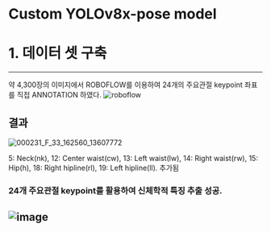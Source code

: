 Custom YOLOv8x-pose model 
=============

# 1. 데이터 셋 구축
-------------

약 4,300장의 이미지에서 ROBOFLOW를 이용하여 24개의 주요관절 keypoint 좌표를 직접 ANNOTATION 하였다.
![roboflow](https://github.com/user-attachments/assets/2826d131-2878-4166-810f-ec51242f9783)


## 결과
![000231_F_33_162560_13607772](https://github.com/user-attachments/assets/26a94004-3d8d-416f-88dd-5216eda72e15)

5: Neck(nk), 12: Center waist(cw), 13: Left waist(lw), 14: Right waist(rw), 15: Hip(h), 18: Right hipline(rl), 19: Left hipline(ll). 추가됨


### 24개 주요관절 keypoint를 활용하여 신체학적 특징 추출 성공.
![image](https://github.com/user-attachments/assets/2108a4b2-9676-4d9c-9f14-10194f0d4f98)
------------------------------------------------------------------------------------------
